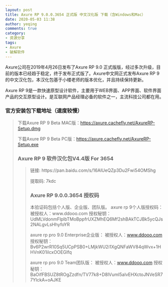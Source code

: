 ```yaml
---
layout: post
title: Axure RP 9.0.0.3654 正式版 中文汉化版 下载（含Windows和Mac）
date: 2020-05-03 11:38
author: yeqing
comments: true
category: 
- 资源分享
tags: 
- Axure
- 破解软件
---
```


Axure公司在2019年4月26日发布了Axure RP 9.0 正式版版，经过多次升级，目前的版本已经趋于稳定，终于发布正式版了。Axure中文网正式发布Axure RP 9的中文汉化包，本汉化包基于小楼老师的版本优化，并且持续保持更新。

Axure RP 9是一款快速原型设计软件，主要用于WEB界面、APP界面、软件界面产品的交互原型设计。是互联网产品经理必备的软件之一，主流科技公司都在用。
<h3>官方安装包下载地址（速度较慢）</h3>
<blockquote>下载Axure RP 9 Beta MAC版：<a href="https://axure.cachefly.net/AxureRP-Setup.dmg" target="_blank" rel="noopener noreferrer">https://axure.cachefly.net/AxureRP-Setup.dmg</a>

下载Axure RP 9 Beta PC版：<a href="https://axure.cachefly.net/AxureRP-Setup-Beta.exe" rel="nofollow">https://axure.cachefly.net/AxureRP-Setup.exe</a>
<h3>Axure RP 9 软件汉化包V4.4版 For 3654</h3>
<blockquote>链接: https://pan.baidu.com/s/16AlUeQZp3Du2Fwi54OMShg

提取码: 7kdc
<h3>Axure RP 9.0.0.3654 授权码</h3>
本验证码包括个人版、企业版、团队版。
axure rp 9个人版授权码：
被授权人：www.ddooo.com
授权秘钥：UdMLVdonmFlplbTMoBppfrUXZMhEQ6Mf2shBAkTCJBk5ycQJs2NALgvLsHhyfoYR

axure rp pro 9.0 Enterprise企业版：
被授权人：www.ddooo.com
授权秘钥：Bv6P2wrR10Sq5UCpPSB0+LMjkWU2i1XgQNFaWV84qWvx+1HHVnK01ilcxOOEGIfq

axure rp pro 9.0 Team团队版：
被授权人：www.ddooo.com
授权秘钥：BaOifFBSUZ8tROgZzdfn/TV77k8+D8lVumI5alvEHXctoJNVeSR77YlckA+oAJKE